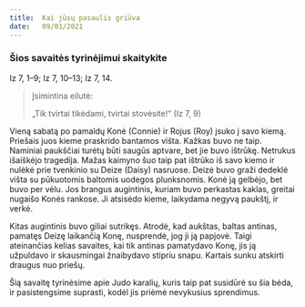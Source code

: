 ```yaml
---
title:  Kai jūsų pasaulis griūva
date:   09/01/2021
---
```


### Šios savaitės tyrinėjimui skaitykite
Iz 7, 1–9; Iz 7, 10–13; Iz 7, 14.

> <p>Įsimintina eilutė:</p>
> „Tik tvirtai tikėdami, tvirtai stovėsite!“ (Iz 7, 9)

Vieną sabatą po pamaldų Konė (Connie) ir Rojus (Roy) įsuko į savo kiemą. Priešais juos kieme praskrido bantamos višta. Kažkas buvo ne taip. Naminiai paukščiai turėtų būti saugūs aptvare, bet jie buvo ištrūkę. Netrukus išaiškėjo tragedija. Mažas kaimyno šuo taip pat ištrūko iš savo kiemo ir nulėkė prie tvenkinio su Deize (Daisy) nasruose. Deizė buvo graži dedeklė višta su pūkuotomis baltomis uodegos plunksnomis. Konė ją gelbėjo, bet buvo per vėlu. Jos brangus augintinis, kuriam buvo perkastas kaklas, greitai nugaišo Konės rankose. Ji atsisėdo kieme, laikydama negyvą paukštį, ir verkė.

Kitas augintinis buvo giliai sutrikęs. Atrodė, kad aukštas, baltas antinas, pamatęs Deizę laikančią Konę, nusprendė, jog ji ją papjovė. Taigi ateinančias kelias savaites, kai tik antinas pamatydavo Konę, jis ją užpuldavo ir skausmingai žnaibydavo stipriu snapu. Kartais sunku atskirti draugus nuo priešų.

Šią savaitę tyrinėsime apie Judo karalių, kuris taip pat susidūrė su šia bėda, ir pasistengsime suprasti, kodėl jis priėmė nevykusius sprendimus.